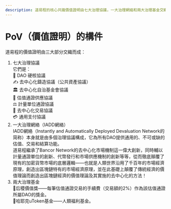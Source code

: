 ```yaml
---
description: 道易程的核心共識價值證明由七大治理協議，一大治理網絡和兩大治理基金交織而成。
---
```


# PoV（價值證明）的構件

道易程的價值證明由三大部分交織而成：

1. 七大治理協議\
   它們是： \
   📑 DAO 硬核協議 \
   ✍️ 去中心化鑄造協議（公共資產協議） \
   🏛️ 去中心化自治基金會協議 \
   🔀 估值通證供應協議\
   ⚖️ 計量單位通證協議 \
   💱 去中心化交易協議 \
   💳 通用支付協議
2. 一大治理網絡（IADD網絡）\
   IADD網絡（Instantly and Automatically Deployed Devaluation Network的简称）本身就是由多個治理協議構成，它為所有DAO提供通用的、不可或缺的估值、交易和結算功能。 \
   道易程繼承了Bancor Network的去中心化市場機制這一偉大創新，同時輔以計量通證單位的創新、代幣發行和市場供應機制的創新等等，從而徹底顛覆了現有的加密貨幣市場的底層邏輯——也就是人類世界沿用了千百年的市場經濟原理，創造出區塊鏈特有的市場經濟原理，並在此基礎上顛覆了傳統經濟的價值理論而創造出區塊鏈經濟的價值理論及其實施的去中心化的方法！
3. 兩大治理基金\
   🌹后稷價值獎——每筆估值通證交易的手續費（交易額的2%）作為該估值通證所屬DAO的獎金。\
   💖哈耶克uToken基金——人類福利基金。
